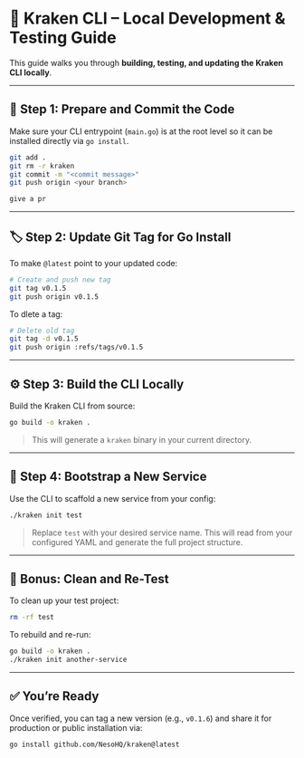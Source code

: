 # 🐙 Kraken CLI – Local Development & Testing Guide

This guide walks you through **building, testing, and updating the Kraken CLI locally**.

---

## 🔧 Step 1: Prepare and Commit the Code

Make sure your CLI entrypoint (`main.go`) is at the root level so it can be installed directly via `go install`.

```bash
git add .
git rm -r kraken
git commit -m "<commit message>"
git push origin <your branch>

give a pr
```

---

## 🏷️ Step 2: Update Git Tag for Go Install

To make `@latest` point to your updated code:

```bash
# Create and push new tag
git tag v0.1.5
git push origin v0.1.5
```

To dlete a tag:

```bash
# Delete old tag
git tag -d v0.1.5
git push origin :refs/tags/v0.1.5
```

---

## ⚙️ Step 3: Build the CLI Locally

Build the Kraken CLI from source:

```bash
go build -o kraken .
```

> This will generate a `kraken` binary in your current directory.

---

## 🚀 Step 4: Bootstrap a New Service

Use the CLI to scaffold a new service from your config:

```bash
./kraken init test
```

> Replace `test` with your desired service name. This will read from your configured YAML and generate the full project structure.

---

## 🧪 Bonus: Clean and Re-Test

To clean up your test project:

```bash
rm -rf test
```

To rebuild and re-run:

```bash
go build -o kraken .
./kraken init another-service
```

---

## ✅ You’re Ready

Once verified, you can tag a new version (e.g., `v0.1.6`) and share it for production or public installation via:

```bash
go install github.com/NesoHQ/kraken@latest
```